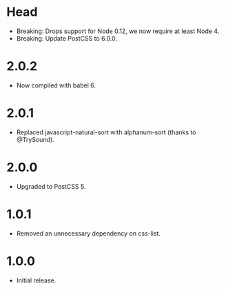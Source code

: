 # Head

* Breaking: Drops support for Node 0.12, we now require at least Node 4.
* Breaking: Update PostCSS to 6.0.0.

# 2.0.2

* Now compiled with babel 6.

# 2.0.1

* Replaced javascript-natural-sort with alphanum-sort (thanks to @TrySound).

# 2.0.0

* Upgraded to PostCSS 5.

# 1.0.1

* Removed an unnecessary dependency on css-list.

# 1.0.0

* Initial release.
